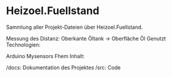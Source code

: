 # Heizoel.Fuellstand

Sammlung aller Projekt-Dateien über Heizoel.Fuellstand.

Messung des Distanz: Oberkante Öltank -> Oberfläche Öl
Genutzt Technologien:

Arduino
Mysensors
Fhem
Inhalt:

/docs: Dokumentation des Projektes
/src: Code
